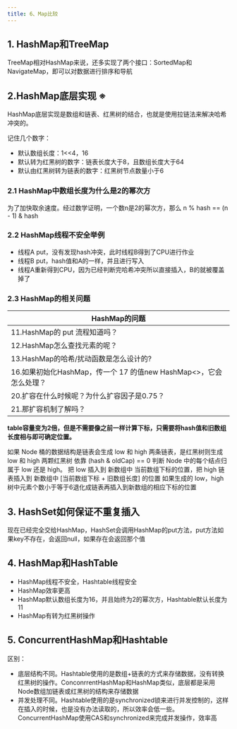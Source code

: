 ```yaml
---
title: 6、Map比较
---
```

## 1. HashMap和TreeMap

TreeMap相对HashMap来说，还多实现了两个接口：SortedMap和NavigateMap，即可以对数据进行排序和导航

## 2.HashMap底层实现 ※

HashMap底层实现是数组和链表、红黑树的结合，也就是使用拉链法来解决哈希冲突的。

记住几个数字：

- 默认数组长度：1<<4，16
- 默认转为红黑树的数字：链表长度大于8，且数组长度大于64
- 默认由红黑树转为链表的数字：红黑树节点数量小于6

### 2.1 HashMap中数组长度为什么是2的幂次方

为了加快取余速度。经过数学证明，一个数n是2的幂次方，那么 n % hash == (n - 1) & hash

### 2.2 HashMap线程不安全举例

- 线程A put，没有发现hash冲突，此时线程B得到了CPU进行作业
- 线程B put，hash值和A的一样，并且进行写入
- 线程A重新得到CPU，因为已经判断完哈希冲突所以直接插入，B的就被覆盖掉了

### 2.3 HashMap的相关问题

| HashMap的问题                                                     |
| ----------------------------------------------------------------- |
| 11.HashMap的 put 流程知道吗？                                     |
| 12.HashMap怎么查找元素的呢？                                      |
| 13.HashMap的哈希/扰动函数是怎么设计的?                            |
| 16.如果初始化HashMap，传一个 17 的值new HashMap<>，它会怎么处理？ |
| 20.扩容在什么时候呢？为什么扩容因子是0.75？                       |
| 21.那扩容机制了解吗？                                             |

**table容量变为2倍，但是不需要像之前一样计算下标，只需要将hash值和旧数组长度相与即可确定位置。**

如果 Node 桶的数据结构是链表会生成 low 和 high 两条链表，是红黑树则生成 low 和 high 两颗红黑树
依靠 (hash & oldCap) == 0 判断 Node 中的每个结点归属于 low 还是 high。
把 low 插入到 新数组中 当前数组下标的位置，把 high 链表插入到 新数组中 [当前数组下标 + 旧数组长度] 的位置
如果生成的 low，high 树中元素个数小于等于6退化成链表再插入到新数组的相应下标的位置

## 3. HashSet如何保证不重复插入

现在已经完全交给HashMap，HashSet会调用HashMap的put方法，put方法如果key不存在，会返回null，如果存在会返回那个值

## 4. HashMap和HashTable

- HashMap线程不安全，Hashtable线程安全
- HashMap效率更高
- HashMap默认数组长度为16，并且始终为2的幂次方，Hashtable默认长度为11
- HashMap有转为红黑树操作

## 5. ConcurrentHashMap和Hashtable

区别：

- 底层结构不同。Hashtable使用的是数组+链表的方式来存储数据，没有转换红黑树的操作。ConconrrentHashMap和HashMap类似，底层都是采用Node数组加链表或红黑树的结构来存储数据
- 并发处理不同。Hashtable使用的是synchronized锁来进行并发控制的，这样在插入的时候，也是没有办法读取的，所以效率会低一些。ConcurrentHashMap使用CAS和synchronized来完成并发操作，效率高
